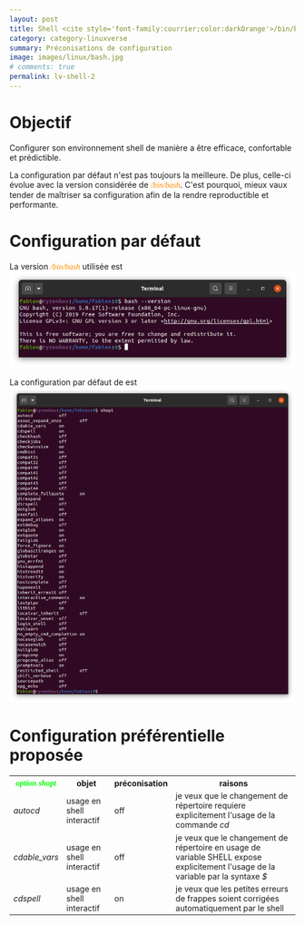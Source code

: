 ```yaml
---
layout: post
title: Shell <cite style='font-family:courrier;color:darkOrange'>/bin/bash</cite> et options de configuration <cite style='font-family:courrier;color:lime'>shopt</cite>
category: category-linuxverse
summary: Préconisations de configuration 
image: images/linux/bash.jpg
# comments: true
permalink: lv-shell-2
---
```


# Objectif 

Configurer son environnement shell de manière a être efficace, confortable et prédictible. 

La configuration par défaut n'est pas toujours la meilleure. De plus, celle-ci évolue avec la version considérée de <cite style='font-family:courrier;color:darkOrange'>/bin/bash</cite>. C'est pourquoi, mieux vaux tender de maîtriser sa configuration afin de la
rendre reproductible et performante. 

# Configuration par défaut

La version <cite style='font-family:courrier;color:darkOrange'>/bin/bash</cite> utilisée est 
<img src='images/linux/bash-version.png' witdh="80%">

La configuration par défaut de est 
<img src='images/linux/bash-shopt-default.png' witdh="80%">


# Configuration préférentielle proposée

<table>
<tr><th><cite style='font-family:courrier;color:lime'>option shopt</cite></th><th>objet</th><th>préconisation</th><th>raisons</th></tr>
<tr><td><cite class='oc'>autocd</cite></td><td>usage en shell interactif</td><td>off</td><td>je veux que le changement de répertoire requiere explicitement l'usage de la commande <cite class='exec'>cd</cite></td></tr>
<tr><td><cite class='oc'>cdable_vars</cite></td><td>usage en shell interactif</td><td>off</td><td>je veux que le changement de répertoire en usage de variable SHELL expose explicitement l'usage de la variable par la syntaxe <cite class='oc'>$</cite></td></tr>
<tr><td><cite class='oc'>cdspell</cite></td><td>usage en shell interactif</td><td>on</td><td>je veux que les petites erreurs de frappes soient corrigées automatiquement par le shell</td></tr>
</table>

